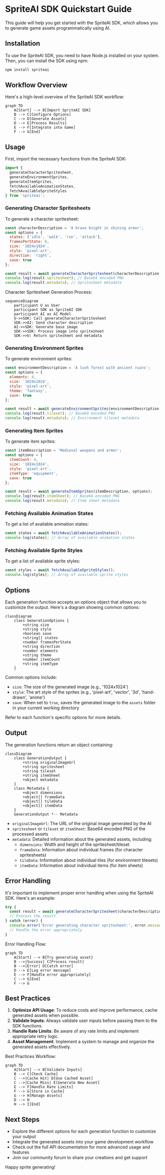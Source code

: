 # SpriteAI SDK Quickstart Guide

This guide will help you get started with the SpriteAI SDK, which allows you to generate game assets programmatically using AI.

## Installation

To use the SpriteAI SDK, you need to have Node.js installed on your system. Then, you can install the SDK using npm:

```bash
npm install spriteai
```

## Workflow Overview

Here's a high-level overview of the SpriteAI SDK workflow:

```mermaid
graph TD
    A[Start] --> B[Import SpriteAI SDK]
    B --> C[Configure Options]
    C --> D[Generate Assets]
    D --> E[Process Results]
    E --> F[Integrate into Game]
    F --> G[End]
```

## Usage

First, import the necessary functions from the SpriteAI SDK:

```javascript
import { 
  generateCharacterSpritesheet, 
  generateEnvironmentSprites, 
  generateItemSprites, 
  fetchAvailableAnimationStates, 
  fetchAvailableSpriteStyles 
} from 'spriteai';
```

### Generating Character Spritesheets

To generate a character spritesheet:

```javascript
const characterDescription = 'A brave knight in shining armor';
const options = {
  states: ['idle', 'walk', 'run', 'attack'],
  framesPerState: 6,
  size: '1024x1024',
  style: 'pixel-art',
  direction: 'right',
  save: true
};

const result = await generateCharacterSpritesheet(characterDescription, options);
console.log(result.spritesheet); // Base64 encoded PNG
console.log(result.metadata); // Spritesheet metadata
```

Character Spritesheet Generation Process:

```mermaid
sequenceDiagram
    participant U as User
    participant SDK as SpriteAI SDK
    participant AI as AI Model
    U->>SDK: Call generateCharacterSpritesheet
    SDK->>AI: Send character description
    AI->>SDK: Generate base image
    SDK->>SDK: Process image into spritesheet
    SDK->>U: Return spritesheet and metadata
```

### Generating Environment Sprites

To generate environment sprites:

```javascript
const environmentDescription = 'A lush forest with ancient ruins';
const options = {
  elements: 4,
  size: '1024x1024',
  style: 'pixel-art',
  theme: 'fantasy',
  save: true
};

const result = await generateEnvironmentSprites(environmentDescription, options);
console.log(result.tileset); // Base64 encoded PNG
console.log(result.metadata); // Environment tileset metadata
```

### Generating Item Sprites

To generate item sprites:

```javascript
const itemDescription = 'Medieval weapons and armor';
const options = {
  itemCount: 4,
  size: '1024x1024',
  style: 'pixel-art',
  itemType: 'equipment',
  save: true
};

const result = await generateItemSprites(itemDescription, options);
console.log(result.itemSheet); // Base64 encoded PNG
console.log(result.metadata); // Item sheet metadata
```

### Fetching Available Animation States

To get a list of available animation states:

```javascript
const states = await fetchAvailableAnimationStates();
console.log(states); // Array of available animation states
```

### Fetching Available Sprite Styles

To get a list of available sprite styles:

```javascript
const styles = await fetchAvailableSpriteStyles();
console.log(styles); // Array of available sprite styles
```

## Options

Each generation function accepts an options object that allows you to customize the output. Here's a diagram showing common options:

```mermaid
classDiagram
    class GenerationOptions {
        +string size
        +string style
        +boolean save
        +string[] states
        +number framesPerState
        +string direction
        +number elements
        +string theme
        +number itemCount
        +string itemType
    }
```

Common options include:
- `size`: The size of the generated image (e.g., '1024x1024')
- `style`: The art style of the sprites (e.g., 'pixel-art', 'vector', '3d', 'hand-drawn', 'anime')
- `save`: When set to `true`, saves the generated image to the `assets` folder in your current working directory

Refer to each function's specific options for more details.

## Output

The generation functions return an object containing:

```mermaid
classDiagram
    class GenerationOutput {
        +string originalImageUrl
        +string spritesheet
        +string tileset
        +string itemSheet
        +object metadata
    }
    class Metadata {
        +object dimensions
        +object[] frameData
        +object[] tileData
        +object[] itemData
    }
    GenerationOutput *-- Metadata
```

- `originalImageUrl`: The URL of the original image generated by the AI
- `spritesheet` or `tileset` or `itemSheet`: Base64 encoded PNG of the processed assets
- `metadata`: Detailed information about the generated assets, including:
  - `dimensions`: Width and height of the spritesheet/tileset
  - `frameData`: Information about individual frames (for character spritesheets)
  - `tileData`: Information about individual tiles (for environment tilesets)
  - `itemData`: Information about individual items (for item sheets)

## Error Handling

It's important to implement proper error handling when using the SpriteAI SDK. Here's an example:

```javascript
try {
  const result = await generateCharacterSpritesheet(characterDescription, options);
  // Process the result
} catch (error) {
  console.error('Error generating character spritesheet:', error.message);
  // Handle the error appropriately
}
```

Error Handling Flow:

```mermaid
graph TD
    A[Start] --> B{Try generating asset}
    B -->|Success| C[Process result]
    B -->|Error| D[Catch error]
    D --> E[Log error message]
    E --> F[Handle error appropriately]
    C --> G[End]
    F --> G
```

## Best Practices

1. **Optimize API Usage**: To reduce costs and improve performance, cache generated assets when possible.
2. **Validate Inputs**: Always validate user inputs before passing them to the SDK functions.
3. **Handle Rate Limits**: Be aware of any rate limits and implement appropriate retry logic.
4. **Asset Management**: Implement a system to manage and organize the generated assets effectively.

Best Practices Workflow:

```mermaid
graph TD
    A[Start] --> B[Validate Inputs]
    B --> C[Check Cache]
    C -->|Cache Hit| D[Use Cached Asset]
    C -->|Cache Miss| E[Generate New Asset]
    E --> F[Handle Rate Limits]
    F --> G[Store in Cache]
    G --> H[Manage Assets]
    D --> H
    H --> I[End]
```

## Next Steps

- Explore the different options for each generation function to customize your output
- Integrate the generated assets into your game development workflow
- Check out the full API documentation for more advanced usage and features
- Join our community forum to share your creations and get support

Happy sprite generating!
